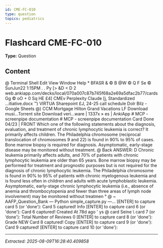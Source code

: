 ```yaml
---
id: CME-FC-010
type: question
topics: pediatrics
---
```


# Flashcard CME-FC-010

**Type:** Question

## Content

@ Terminal Shell Edit View Window Help * BFASR & © B @W © Q F Se © SunJun22 1:15PM
. . Py [>
&D < D 2 web.ankiapp.com/decks/local/070a007c87b745f68a2e69a5dfac2b77/cards Gg © oO + 0
Sq HE £4] CMEv Perplexity Claude [j, Standardized ...itiative.docx ™) VIRTUA Sharepoint £J, 24-25 call schedule Dolr Bilz - Google Sheets @) CCM Mortgage Hilton Grand Vacations LF Download musi...Torrent site Download veri...ware | 1337x »
es | AnkiApp # MCP - screenpipe documentation # MCP - screenpipe documentation
Card Done
04/23
| FRONT
Which one of the following statements about the diagnosis, evaluation, and treatment of chronic
lymphocytic leukemia is correct?
It primarily affects children.
The Philadelphia chromosome (reciprocal translocation of chromosomes 9 and 22) is found in 90% to
95% of cases.
Bone marrow biopsy is required for diagnosis.
Asymptomatic, early-stage disease may be monitored without treatment.
@ Back
ANSWER: D
Chronic leukemia primarily affects adults, and 70% of patients with chronic lymphocytic leukemia are
older than 65 years. Bone marrow biopsy may be performed for treatment and prognostic purposes but is
not required for the diagnosis of chronic lymphocytic leukemia. The Philadelphia chromosome is found in
90% to 95% of patients with chronic myelogenous leukemia and is found less often in children and adults
with acute lymphoblastic leukemia. Asymptomatic, early-stage chronic lymphocytic leukemia (i.e.,
absence of anemia and thrombocytopenia and fewer than three areas of lymph node involvement) may
be monitored without treatmen
° @ ~ AAFP_Question_Bank — Python simple_capture.py —...
[ENTER] to capture card 5 (or 'done'):
Card 5 captured!
Info
[ENTER] to capture card 6 (or 'done'):
Card 6 captured! Created At 78d ago
' ys
@ card Seine \ card 7 (or ‘done'): Total Number of Reviews 0
[ENTER] to capture card 8 (or 'done'): Grade NEW
Card 8 captured!
Copy
[ENTER] to capture card 9 (or 'done'):
Card 9 captured!
[ENTER] to capture card 10 (or 'done'):

---
*Extracted: 2025-08-09T16:28:40.409858*
